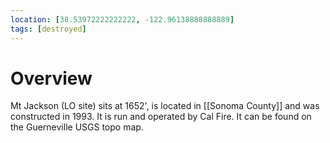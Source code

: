 ```yaml
---
location: [38.53972222222222, -122.96138888888889]
tags: [destroyed]
---
```


# Overview

Mt Jackson (LO site) sits at 1652', is located in [[Sonoma County]] and was constructed in 1993. It is run and operated by Cal Fire. It can be found on the Guerneville USGS topo map.

